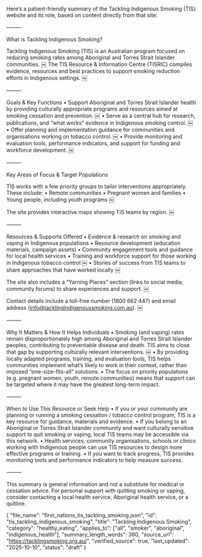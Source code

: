 Here’s a patient-friendly summary of the Tackling Indigenous Smoking (TIS) website and its role, based on content directly from that site:

⸻

What is Tackling Indigenous Smoking?

Tackling Indigenous Smoking (TIS) is an Australian program focused on reducing smoking rates among Aboriginal and Torres Strait Islander communities.  ￼
The TIS Resource & Information Centre (TISRIC) compiles evidence, resources and best practices to support smoking reduction efforts in Indigenous settings.  ￼

⸻

Goals & Key Functions
	•	Support Aboriginal and Torres Strait Islander health by providing culturally appropriate programs and resources aimed at smoking cessation and prevention.  ￼
	•	Serve as a central hub for research, publications, and “what works” evidence in Indigenous smoking control.  ￼
	•	Offer planning and implementation guidance for communities and organisations working on tobacco control.  ￼
	•	Provide monitoring and evaluation tools, performance indicators, and support for funding and workforce development.  ￼

⸻

Key Areas of Focus & Target Populations

TIS works with a few priority groups to tailor interventions appropriately. These include:
	•	Remote communities
	•	Pregnant women and families
	•	Young people, including youth programs  ￼

The site provides interactive maps showing TIS teams by region.  ￼

⸻

Resources & Supports Offered
	•	Evidence & research on smoking and vaping in Indigenous populations
	•	Resource development (education materials, campaign assets)
	•	Community engagement tools and guidance for local health services
	•	Training and workforce support for those working in Indigenous tobacco control  ￼
	•	Stories of success from TIS teams to share approaches that have worked locally  ￼

The site also includes a “Yarning Places” section (links to social media, community forums) to share experiences and support.  ￼

Contact details include a toll-free number (1800 662 447) and email address (info@tacklingindigenoussmoking.com.au).  ￼

⸻

Why It Matters & How It Helps Individuals
	•	Smoking (and vaping) rates remain disproportionately high among Aboriginal and Torres Strait Islander peoples, contributing to preventable disease and death. TIS aims to close that gap by supporting culturally relevant interventions.  ￼
	•	By providing locally adapted programs, training, and evaluation tools, TIS helps communities implement what’s likely to work in their context, rather than imposed “one-size-fits-all” solutions.
	•	The focus on priority populations (e.g. pregnant women, youth, remote communities) means that support can be targeted where it may have the greatest long-term impact.

⸻

When to Use This Resource or Seek Help
	•	If you or your community are planning or running a smoking cessation / tobacco control program, TIS is a key resource for guidance, materials and evidence.
	•	If you belong to an Aboriginal or Torres Strait Islander community and want culturally sensitive support to quit smoking or vaping, local TIS teams may be accessible via this network.
	•	Health services, community organisations, schools or clinics working with Indigenous people can use TIS resources to design more effective programs or training.
	•	If you want to track progress, TIS provides monitoring tools and performance indicators to help measure success.

⸻

This summary is general information and not a substitute for medical or cessation advice. For personal support with quitting smoking or vaping, consider contacting a local health service, Aboriginal health service, or a quitline.

{
  "file_name": "first_nations_tis_tackling_smoking.json",
  "id": "tis_tackling_indigenous_smoking",
  "title": "Tackling Indigenous Smoking",
  "category": "healthy_eating",
  "applies_to": ["all", "smoker", "aboriginal", "indigenous_health"],
  "summary_length_words": 360,
  "source_url": "https://tacklingsmoking.org.au/",
  "verified_source": true,
  "last_updated": "2025-10-10",
  "status": "draft"
}
